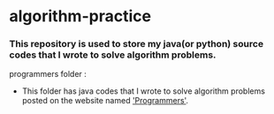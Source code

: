 # algorithm-practice  
### This repository is used to store my java(or python) source codes that I wrote to solve algorithm problems.

programmers folder :
* This folder has java codes that I wrote to solve algorithm problems posted on the website named ['Programmers'](https://programmers.co.kr/learn/challenges).
